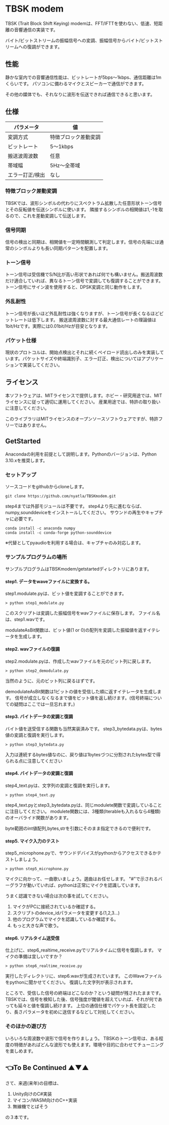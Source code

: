 # TBSK modem

TBSK (Trait Block Shift Keying) modemは、FFT/IFTTを使わない、低速、短距離の音響通信の実装です。

バイト/ビットストリームの振幅信号への変調、振幅信号からバイト/ビットストリームへの復調ができます。


## 性能

静かな室内での音響通信性能は、ビットレートが5bps～1kbps、通信距離は1mくらいです。
パソコンに備わるマイクとスピーカーで通信ができます。

その他の媒体でも、それなりに波形を伝送できれば通信できると思います。


## 仕様

| パラメータ | 値 |
| --- | --- |
| 変調方式 | 特徴ブロック差動変調 |
| ビットレート | 5～1kbps |
| 搬送波周波数 | 任意 |
| 帯域幅 | 5Hz～全帯域 |
| エラー訂正/検出 | なし |

### 特徴ブロック差動変調

TBSKでは、波形シンボルの代わりにスペクトラム拡散した任意形状トーン信号とその反転値を伝送シンボルに使います。
隣接するシンボルの相関値は1,-1を取るので、これを差動変調して伝送します。

### 信号同期

信号の検出と同期は、相関値を一定時間観測して判定します。信号の先端には通常のシンボルよりも長い同期パターンを配置します。

### トーン信号

トーン信号は受信機でS/N比が高い形状であれば何でも構いません。搬送周波数だけ適合していれば、異なるトーン信号で変調しても復調することができます。
トーン信号にサイン波を使用すると、DPSK変調と同じ動作をします。

### 外乱耐性

トーン信号が長いほど外乱耐性は強くなりますが、トーン信号が長くなるほどビットレートは低下します。
搬送波周波数に対する最大通信レートの理論値は1bit/Hzです。実際には0.01bit/Hzが目安となります。


### パケット仕様
現状のプロトコルは、開始点検出とそれに続くペイロード読出しのみを実装しています。パケットサイズや終端識別子、エラー訂正、検出についてはアプリケーションで実装してください。






## ライセンス

本ソフトウェアは、MITライセンスで提供します。ホビー・研究用途では、MITライセンスに従って適切に運用してください。
産業用途では、特許の取り扱いに注意してください。

このライブラリはMITライセンスのオープンソースソフトウェアですが、特許フリーではありません。





## GetStarted

Anacondaの利用を前提として説明します。Pythonのバージョンは、Python 3.10.xを推奨します。

### セットアップ
ソースコードをgithubからcloneします。

```
git clone https://github.com/nyatla/TBSKmodem.git
```

step4までは外部モジュールは不要です。
step4より先に進むならば、numpy,sounddeviceをインストールしてください。
サウンドの再生やキャプチャに必要です。

```
conda install -c anaconda numpy
conda install -c conda-forge python-sounddevice
```

※代替としてpyaudioを利用する場合は、キャプチャのみ対応します。


### サンプルプログラムの場所

サンプルプログラムはTBSKmodem/getstartedディレクトリにあります。

#### step1. データをwaveファイルに変換する。
step1.modulate.pyは、ビット値を変調することができます。

```
> python step1_modulate.py
```

このスクリプトは変調した振幅信号をwavファイルに保存します。
ファイル名は、step1.wavです。

modulateAsBit関数は、ビット値(1 or 0)の配列を変調した振幅値を返すイテレータを生成します。


#### step2. wavファイルの復調

step2.modulate.pyは、作成したwavファイルを元のビット列に戻します。
```
> python step2_demodulate.py
```

当然のように、元のビット列に戻るはずです。

demodulateAsBit関数は1ビットの値を受信した順に返すイテレータを生成します。
信号が成立しなくなるまで値をビット値を返し続けます。(信号終端についての疑問はここでは一旦忘れます。)


#### step3. バイトデータの変調と復調

バイト値を送受信する関数も当然実装済みです。
step3_bytedata.pyは、bytes値の変調と復調を実行します。

```
> python step3_bytedata.py
```

入力は連続するbytes値なのに、戻り値は1bytesづつに分割されたbytes型で得られる点に注意してください

#### step4. バイトデータの変調と復調

step4_text.pyは、文字列の変調と復調を実行します。

```
> python step4_text.py
```
step4_text.pyとstep3_bytedata.pyは、同じmodulete関数で変調していることに注目してください。
modulete関数には、3種類(Iterableも入れるなら4種類)のオーバライド関数があります。

byte範囲のint値配列,bytes,strを引数にそのまま指定できるので便利です。

#### step5. マイク入力のテスト

step5_microphone.pyで、サウンドデバイスがpythonからアクセスできるかテストしましょう。

```
> python step5_microphone.py
```

マイクに向かって、一曲歌いましょう。選曲はお任せします。
"#"で示されるバーグラフが動いていれば、pythonは正常にマイクを認識しています。

うまく認識できない場合は次の事を試してください。

1. マイクがPCに接続されているか確認する。
2. スクリプトのdevice_idパラメータを変更する(1,2,3...)
3. 他のプログラムでマイクを認識しているか確認する。
4. もっと大きな声で歌う。

#### step6. リアルタイム送受信

仕上げに、step6_realtime_receive.pyでリアルタイムに信号を復調します。
マイクの準備は宜しいですか？

```
> python step6_realtime_receive.py
```

実行したディレクトリに、step6.wavが生成されています。
このWaveファイルをpythonに聞かせてください。
復調した文字列が表示されます。


ところで、受信した信号の終端はどこなのか？という疑問が残されたままです。
TBSKでは、信号を検知した後、信号強度が閾値を超えていれば、それが何であっても延々と値を復調し続けます。
上位の通信仕様でパケット長を固定したり、長さパラメータを初めに送信するなどして対処してください。


### そのほかの遊び方

いろいろな周波数や波形で信号を作りましょう。
TBSKのトーン信号は、ある程度の特徴があればどんな波形でも使えます。環境や目的に合わせてチューニングを楽しめます。



## 👈To Be Continued ▲▼▲

さて、来週(来年)の目標は、

1. Unity向けのC#実装
2. マイコン/WASM向けのC++実装
3. 無線機でとばそう

の３本です。

